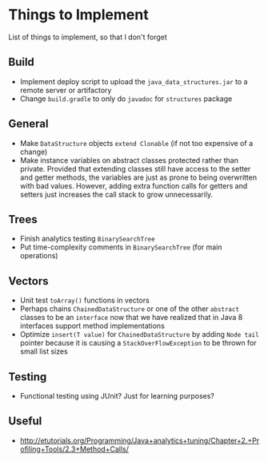 # Things to Implement
List of things to implement, so that I don't forget

## Build
- Implement deploy script to upload the `java_data_structures.jar`
to a remote server or artifactory
- Change `build.gradle` to only do `javadoc` for `structures` package

## General
- Make `DataStructure` objects `extend Clonable` (if not too expensive of a change)
- Make instance variables on abstract classes protected rather than private. Provided that
extending classes still have access to the setter and getter methods, the variables are just 
as prone to being overwritten with bad values. However, adding extra function calls for getters
and setters just increases the call stack to grow unnecessarily.

## Trees
- Finish analytics testing `BinarySearchTree`
- Put time-complexity comments in `BinarySearchTree` (for main operations)

## Vectors
- Unit test `toArray()` functions in vectors
- Perhaps chains `ChainedDataStructure` or one of the other `abstract` 
classes to be an `interface` now that we have realized that in Java 8
interfaces support method implementations
- Optimize `insert(T value)` for `ChainedDataStructure` by adding `Node tail` pointer
because it is causing a `StackOverFlowException` to be thrown for small
list sizes

## Testing
- Functional testing using JUnit? Just for learning purposes?

## Useful
- http://etutorials.org/Programming/Java+analytics+tuning/Chapter+2.+Profiling+Tools/2.3+Method+Calls/